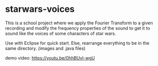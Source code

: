 # starwars-voices
This is a school project where we apply the Fourier Transform to a given recording and modify the frequency properties of the sound to get it to sound like the voices of some characters of star wars.


Use with Eclipse for quick start.
Else, rearrange everything to be in the same directory. (images and .java files)


demo video: https://youtu.be/0hhBUvI-wgU
